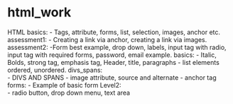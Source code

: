 # html_work
HTML basics: 
        - Tags, attribute, forms, list, selection, images, anchor etc.
assessment1: 
        - Creating a link via anchor, creating a link via images.
assessment2: 
        -Form best example, drop down, labels, input tag with radio, input tag with required forms, password, email example.
basics: 
        - Italic, Bolds, strong tag, emphasis tag, Header, title, paragraphs
        - list elements ordered, unordered.
divs_spans:     
        - DIVS AND SPANS 
        - image attribute, source and alternate
        - anchor tag
forms: 
        - Example of basic form
Level2:    
        - radio button, drop down menu, text area

